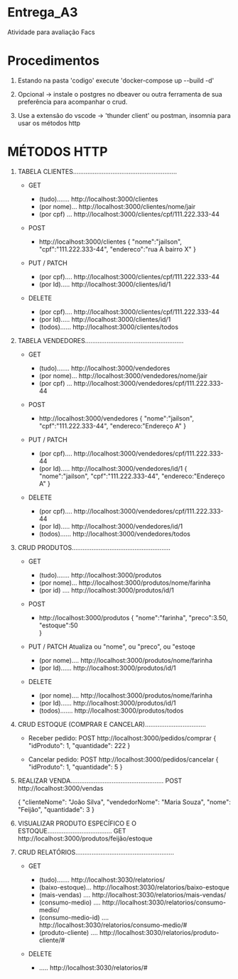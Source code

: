 # Entrega_A3
Atividade para avaliação Facs

# Procedimentos

1. Estando na pasta 'codigo' execute 'docker-compose up --build -d'

2. Opcional -> instale o postgres no dbeaver ou outra ferramenta de sua preferência para acompanhar o crud. 

3. Use a extensão do vscode -> 'thunder client' ou postman, insomnia para usar os métodos http

# MÉTODOS HTTP

1. TABELA CLIENTES..........................................................
    * GET 
      - (tudo)....... http://localhost:3000/clientes  
      - (por nome)... http://localhost:3000/clientes/nome/jair  
      - (por cpf) ... http://localhost:3000/clientes/cpf/111.222.333-44 

    * POST
      - http://localhost:3000/clientes
        {
          "nome":"jailson",
          "cpf":"111.222.333-44",
          "endereco":"rua A bairro X"
        }

    * PUT / PATCH
      - (por cpf).... http://localhost:3000/clientes/cpf/111.222.333-44
      - (por Id)..... http://localhost:3000/clientes/id/1

    * DELETE
      - (por cpf).... http://localhost:3000/clientes/cpf/111.222.333-44
      - (por Id)..... http://localhost:3000/clientes/id/1
      - (todos)...... http://localhost:3000/clientes/todos
    
2. TABELA VENDEDORES.......................................................
    * GET 
      - (tudo)....... http://localhost:3000/vendedores
      - (por nome)... http://localhost:3000/vendedores/nome/jair  
      - (por cpf) ... http://localhost:3000/vendedores/cpf/111.222.333-44 

    * POST
      - http://localhost:3000/vendedores
        {
          "nome":"jailson",
          "cpf":"111.222.333-44",
          "endereco:"Endereço A"
        }

    * PUT / PATCH
      - (por cpf).... http://localhost:3000/vendedores/cpf/111.222.333-44
      - (por Id)..... http://localhost:3000/vendedores/id/1
        {
          "nome":"jailson",
          "cpf":"111.222.333-44",
          "endereco:"Endereço A"
        }

    * DELETE
      - (por cpf).... http://localhost:3000/vendedores/cpf/111.222.333-44
      - (por Id)..... http://localhost:3000/vendedores/id/1
      - (todos)...... http://localhost:3000/vendedores/todos

3. CRUD PRODUTOS.......................................................
    * GET 
      - (tudo)....... http://localhost:3000/produtos
      - (por nome)... http://localhost:3000/produtos/nome/farinha 
      - (por id) .... http://localhost:3000/produtos/id/1

    * POST
      - http://localhost:3000/produtos
        {
          "nome":"farinha",
          "preco":3.50,  
          "estoque":50             
        }

    * PUT / PATCH Atualiza ou "nome", ou "preco", ou "estoqe
      - (por nome).... http://localhost:3000/produtos/nome/farinha
      - (por Id)...... http://localhost:3000/produtos/id/1
         

    * DELETE
      - (por nome).... http://localhost:3000/produtos/nome/farinha
      - (por Id)...... http://localhost:3000/produtos/id/1
      - (todos)....... http://localhost:3000/produtos/todos
      

4. CRUD ESTOQUE (COMPRAR E CANCELAR)..................................

   * Receber pedido: 
     POST http://localhost:3000/pedidos/comprar
        {
          "idProduto": 1,
          "quantidade": 222
        }


   * Cancelar pedido: 
     POST http://localhost:3000/pedidos/cancelar
        {
          "idProduto": 1,
          "quantidade": 5
        }

5. REALIZAR VENDA....................................................
   POST http://localhost:3000/vendas

      {
          "clienteNome": "João Silva",
          "vendedorNome": "Maria Souza",
          "nome": "Feijão",
          "quantidade": 3
      }

6. VISUALIZAR PRODUTO ESPECÍFICO E O ESTOQUE....................................
   GET http://localhost:3000/produtos/feijão/estoque

8. CRUD RELATÓRIOS.......................................................
    * GET 
      - (tudo)....... http://localhost:3030/relatorios/
      - (baixo-estoque)... http://localhost:3030/relatorios/baixo-estoque
      - (mais-vendas) .... http://localhost:3030/relatorios/mais-vendas/
      - (consumo-medio) .... http://localhost:3030/relatorios/consumo-medio/
      - (consumo-medio-id) .... http://localhost:3030/relatorios/consumo-medio/#
      - (produto-cliente) .... http://localhost:3030/relatorios/produto-cliente/#

    * DELETE
      - ..... http://localhost:3030/relatorios/#